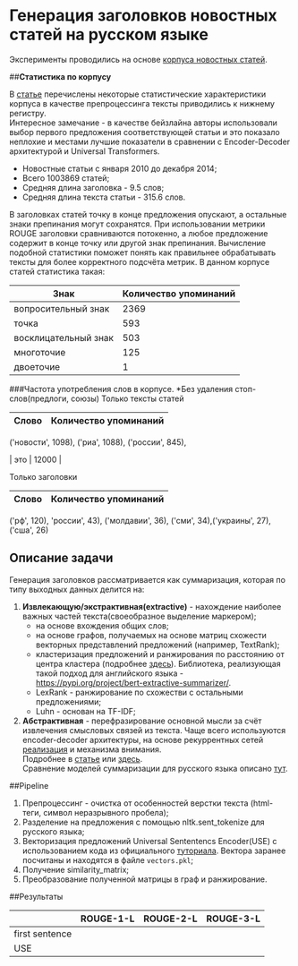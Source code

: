 # **Генерация заголовков новостных статей на русском языке**
Эксперименты проводились на основе [корпуса новостных статей](https://github.com/RossiyaSegodnya/ria_news_dataset).  

##**Статистика по корпусу**  

В [статье](https://arxiv.org/pdf/1901.07786.pdf) перечислены некоторые статистические характеристики корпуса в качестве препроцессинга тексты приводились к нижнему регистру.  
Интересное замечание - в качестве бейзлайна авторы использовали выбор первого предложения соответствующей статьи и это показало неплохие и местами лучшие показатели в сравнении с Encoder-Decoder архитектурой и Universal Transformers.    
* Новостные статьи с января 2010 до декабря 2014;  
* Всего 1003869 статей;  
* Средняя длина заголовка - 9.5 слов;  
* Средняя длина текста статьи - 315.6 слов.    

В заголовках статей точку в конце предложения опускают, а остальные знаки препинания могут сохранятся. При использовании метрики ROUGE заголовки сравниваются потокенно, а любое предложение содержит в конце точку или другой знак препинания. 
Вычисление подобной статистики поможет понять как правильнее обрабатывать тексты для более корректного подсчёта метрик.  В данном корпусе статей статистика такая:

| Знак  | Количество упоминаний |
| ------------- | ------------- |
|вопросительный знак|2369|
|точка| 593|
|восклицательный знак| 503|
|многоточие| 125|
|двоеточие| 1|

###Частота употребления слов в корпусе. 
*Без удаления стоп-слов(предлоги, союзы)
Только тексты статей

| Слово  | Количество упоминаний |
| ------------- | ------------- |
 ('новости', 1098),  ('риа', 1088),  ('россии', 845), 

| это | 12000 | 

Только заголовки

| Слово  | Количество упоминаний |
| ------------- | ------------- |
 ('рф', 120), 'россии', 43), ('молдавии', 36), ('сми', 34),('украины', 27), ('сша', 26)

## Описание задачи
Генерация заголовков рассматривается как суммаризация, которая по типу выходных данных делится на:
1. **Извлекающую/экстрактивная(extractive)** - нахождение наиболее важных частей текста(своеобразное выделение маркером);  
   * на основе вхождения общих слов;  
   * на основе графов, получаемых на основе матриц схожести векторных представлений предложений (например, TextRank);
   * кластеризация предложений и ранжирования по расстоянию от центра кластера (подробнее [здесь](https://medium.com/jatana/unsupervised-text-summarization-using-sentence-embeddings-adb15ce83db1)). Библиотека, реализующая такой подход для английского языка - https://pypi.org/project/bert-extractive-summarizer/.  
   * LexRank - ранжирование по схожестви с остальными предложениями;
   * Luhn - основан на TF-IDF;
2. **Абстрактивная** - перефразирование основной мысли за счёт извлечения смысловых связей из текста. Чаще всего используются encoder-decoder архитектуры, на основе рекуррентных сетей [реализация](https://github.com/NainiShah/News-Headline-Generation) и механизма внимания.  
Подробнее в [статье](https://habr.com/ru/company/abbyy/blog/479400/) или [здесь](https://habr.com/ru/post/514540/).  
Сравнение моделей суммаризации для русского языка описано [тут](https://github.com/IlyaGusev/summarus).  

##Pipeline
1. Препроцессинг - очистка от особенностей верстки текста (html-теги, символ неразрывного пробела);  
2. Разделение на предложения с помощью nltk.sent_tokenize для русского языка;
3. Векторизация предложений Universal Sententencs Encoder(USE) с использованием кода из официального [туториала](https://colab.research.google.com/github/tensorflow/hub/blob/master/examples/colab/cross_lingual_similarity_with_tf_hub_multilingual_universal_encoder.ipynb#scrollTo=weXZqLtTJY9b). Вектора заранее посчитаны и находятся в файле ```vectors.pkl```;  
4. Получение similarity_matrix;
5. Преобразование полученной матрицы в граф и ранжирование.    
   
##Результаты

|   | ROUGE-1-L | ROUGE-2-L | ROUGE-3-L |
| ------------- | ------------- | ------------- |------------- |
|first sentence| | | |
|USE| | ||
